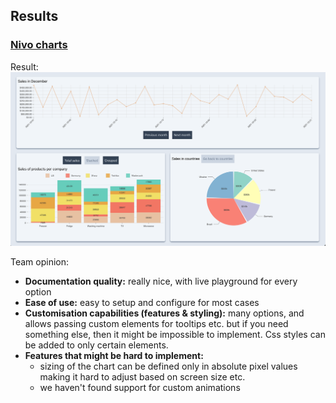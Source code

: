 ## Results

### [Nivo charts](https://nivo.rocks/)

Result:
![example](./projects/nivo_dashboard/nivo_dashboard.png)

Team opinion:

- **Documentation quality:** really nice, with live playground for every option
- **Ease of use:** easy to setup and configure for most cases 
- **Customisation capabilities (features & styling):** many options, and allows passing custom elements for tooltips etc. but if you need something else, then it might be impossible to implement. Css styles can be added to only certain elements. 
- **Features that might be hard to implement:**
  - sizing of the chart can be defined only in absolute pixel values making it hard to adjust based on screen size etc.
  - we haven't found support for custom animations
